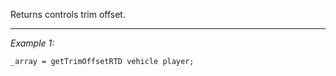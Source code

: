Returns controls trim offset.


---
*Example 1:*
```sqf
_array = getTrimOffsetRTD vehicle player;
```